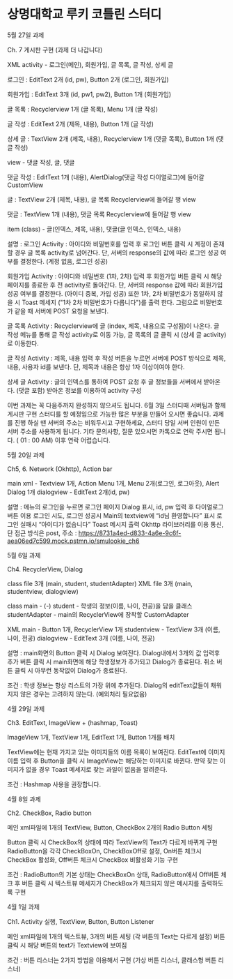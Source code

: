 # 상명대학교 루키 코틀린 스터디

5월 27일 과제

Ch. 7 게시판 구현 (과제 더 나갑니다)

XML
 activity - 로그인(메인), 회원가입, 글 목록, 글 작성, 상세 글
 
  로그인 : EditText 2개 (id, pw), Button 2개 (로그인, 회원가입)
  
  회원가입 : EditText 3개 (id, pw1, pw2), Button 1개 (회원가입)
  
  글 목록 : Recyclerview 1개 (글 목록), Menu 1개 (글 작성)
  
  글 작성 : EditText 2개 (제목, 내용), Button 1개 (글 작성)
  
  상세 글 : TextView 2개 (제목, 내용), Recyclerview 1개 (댓글 목록), Button 1개 (댓글 작성)
  
 view - 댓글 작성, 글, 댓글
 
  댓글 작성 : EditText 1개 (내용), AlertDialog(댓글 작성 다이얼로그)에 들어갈 CustomView
  
  글 : TextView 2개 (제목, 내용), 글 목록 Recyclerview에 들어갈 행 view
  
  댓글 : TextView 1개 (내용), 댓글 목록 Recyclerview에 들어갈 행 view
  
 item (class) - 글(인덱스, 제목, 내용), 댓글(글 인덱스, 인덱스, 내용)
  
설명 : 
 로그인 Activity : 아이디와 비밀번호를 입력 후 로그인 버튼 클릭 시 계정이 존재할 경우 글 목록 activity로 넘어간다. 단, 서버의 response의 값에 따라 로그인 성공 여부를 결정한다. (계정 없음, 로그인 성공)
 
 회원가입 Activity : 아이디와 비밀번호 (1차, 2차) 입력 후 회원가입 버튼 클릭 시 해당 페이지를 종료한 후 전 activity로 돌아간다. 단, 서버의 response 값에 따라 회원가입 성공 여부를 결정한다. (아이디 중복, 가입 성공) 또한 1차, 2차 비밀번호가 동일하지 않을 시 Toast 메세지 ("1차 2차 비밀번호가 다릅니다")를 출력 한다. 그럼으로 비밀번호가 같을 때 서버에 POST 요청을 보낸다. 
 
 글 목록 Activity : Recyclerview에 글 (index, 제목, 내용으로 구성됨)이 나온다. 글 작성 메뉴를 통해 글 작성 activity로 이동 가능, 글 목록의 글 클릭 시 (상세 글 activity) 로 이동한다.
 
 글 작성 Activity : 제목, 내용 입력 후 작성 버튼을 누르면 서버에 POST 방식으로 제목, 내용, 사용자 id를 보낸다. 단, 제목과 내용은 항상 1자 이상이여야 한다.
 
 상세 글 Activity : 글의 인덱스를 통하여 POST 요청 후 글 정보들을 서버에서 받아온다. (댓글 포함) 받아온 정보를 이용하여 activity 구성

 이번 과제는 꼭 다음주까지 완성하지 않으셔도 됩니다. 6월 3일 스터디때 서버팀과 함께 게시판 구현 스터디를 할 예정임으로 가능한 많은 부분을 만들어 오시면 좋습니다. 과제를 진행 하실 땐 서버의 주소는 비워두시고 구현하세요, 스터디 당일 서버 인원이 만든 서버 주소를 사용하게 됩니다. 기타 문의사항, 질문 있으시면 카톡으로 연락 주시면 됩니다. ( 01 : 00 AM) 이후 연락 어렵습니다.

5월 20일 과제

Ch5, 6. Network (Okhttp), Action bar

main xml - Textview 1개, Action Menu 1개, Menu 2개(로그인, 로그아웃), Alert Dialog 1개
dialogview - EditText 2개(id, pw)

설명 : 메뉴의 로그인을 누르면 로그인 페이지 Dialog 표시, id, pw 입력 후 다이얼로그 버튼 이용 로그인 시도,
로그인 성공시 Main의 textview에 “id님 환영합니다” 표시
로그인 실패시 “아이디가 없습니다” Toast 메시지 출력
Okhttp 라이브러리를 이용 통신, 단 접근 방식은 post, 주소 : https://8731a4ed-d833-4a6e-9c6f-aea06ed7c599.mock.pstmn.io/smulookie_ch6


5월 6일 과제

Ch4. RecyclerView, Dialog

class file 3개 (main, student, studentAdapter)
XML file 3개 (main, studentview, dialogview)

class
 main - (-)
 student - 학생의 정보(이름, 나이, 전공)을 담을 클래스
 studentAdapter - main의 RecyclerView에 장착할 CustomAdapter
 
XML
 main - Button 1개, RecyclerView 1개
 studentview - TextView 3개 (이름, 나이, 전공)
 dialogview - EditText 3개 (이름, 나이, 전공)
 
설명 :
main화면의 Button 클릭 시 Dialog 보여진다.
Dialog내에서 3개의 값 입력후 추가 버튼 클릭 시 main화면에 해당 학생정보가 추가되고 Dialog가 종료된다.
취소 버튼 클릭 시 아무런 동작없이 Dialog가 종료된다.

조건 : 학생 정보는 항상 리스트의 가장 위에 추가된다.
Dialog의 editText값들이 채워지지 않은 경우는 고려하지 않는다. (예외처리 필요없음)

4월 29일 과제

Ch3. EditText, ImageView + (hashmap, Toast)

ImageView 1개, TextView 1개, EditText 1개, Button 1개를 배치

TextView에는 현재 가지고 있는 이미지들의 이름 목록이 보여진다.
EditText에 이미지 이름 입력 후 Button을 클릭 시 ImageView는 해당하는 이미지로 바뀐다.
만약 찾는 이미지가 없을 경우 Toast 메세지로 찾는 과일이 없음을 알려준다.

조건 : Hashmap 사용을 권장합니다.


4월 8일 과제 

Ch2. CheckBox, Radio button

메인 xml파일에 1개의 TextView, Button, CheckBox 2개의 Radio Button 세팅

Button 클릭 시 CheckBox의 상태에 따라 TextView의 Text가 다르게 바뀌게 구현
RadioButton을 각각 CheckBoxOn, CheckBoxOff로 설정, On버튼 체크시 CheckBox 활성화,
Off버튼 체크시 CheckBox 비활성화 기능 구현

조건 : RadioButton의 기본 상태는 CheckBoxOn 상태, 
RadioButton에서 Off버튼 체크 후 버튼 클릭 시 텍스트뷰 메세지가 CheckBox가 체크되지 않은 메시지를 출력하도록 구현


4월 1일 과제 

Ch1. Activity 실행, TextView, Button, Button Listener

메인 xml파일에 1개의 텍스트뷰, 3개의 버튼 세팅 (각 버튼의 Text는 다르게 설정)
버튼 클릭 시 해당 버튼의 text가 Textview에 보여짐

조건 : 버튼 리스너는 2가지 방법을 이용해서 구현 (가상 버튼 리스너,
 클래스형 버튼 리스너)

